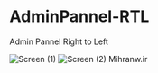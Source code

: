 # AdminPannel-RTL
Admin Pannel Right to Left 



![Screen (1)](https://user-images.githubusercontent.com/57769117/154982268-822426d4-ed31-4760-a54a-14473b3cecf6.png)
![Screen (2)](https://user-images.githubusercontent.com/57769117/154982274-fee35851-e43b-4561-b223-e989bc04dc8f.png)
Mihranw.ir
